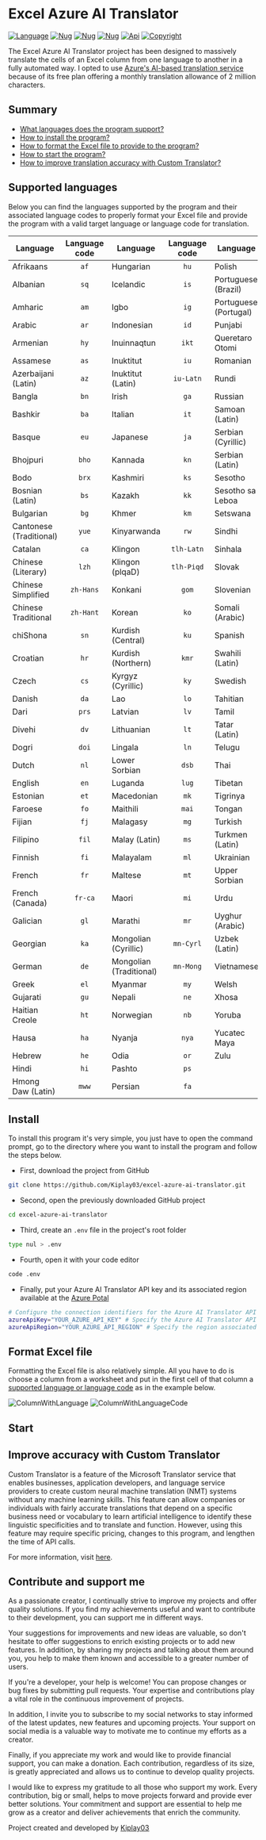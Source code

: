 # Excel Azure AI Translator

[![Language](https://img.shields.io/badge/.NET-8.0.101-Language?color=blue)](https://dotnet.microsoft.com)
[![Nug](https://img.shields.io/badge/EPPlus-7.0.9-Module)](https://www.nuget.org/packages/EPPlus/7.0.9)
[![Nug](https://img.shields.io/badge/Newtonsoft.Json-13.0.3-Module)](https://www.nuget.org/packages/Newtonsoft.Json/13.0.3)
[![Nug](https://img.shields.io/badge/DotNetEnv-3.0.0-Module)](https://www.nuget.org/packages/DotNetEnv/3.0.0)
[![Api](https://img.shields.io/badge/Azure%20AI%20Translator-3.0-Api?color=yellow)](https://learn.microsoft.com/fr-fr/azure/ai-services/translator/)
[![Copyright](https://img.shields.io/badge/Cr%C3%A9ateur-Kiplay03-Copyright?color=red)](https://githhub.com/Kiplay03)

The Excel Azure AI Translator project has been designed to massively translate the cells of an Excel column from one language to another in a fully automated way. I opted to use [Azure's AI-based translation service](https://azure.microsoft.com/en-us/products/ai-services/ai-translator) because of its free plan offering a monthly translation allowance of 2 million characters.

## Summary

- [What languages ​​does the program support?](#supportedLanguages)
- [How to install the program?](#install)
- [How to format the Excel file to provide to the program?](#formatExcelFile)
- [How to start the program?](#start)
- [How to improve translation accuracy with Custom Translator?](#improveAccuracyWithCustomTranslator)

## Supported languages <a name="supportedLanguages"></a>

Below you can find the languages ​​supported by the program and their associated language codes to properly format your Excel file and provide the program with a valid target language or language code for translation.

| Language                  | Language code | Language                  | Language code | Language                  | Language code |
|---------------------------|:-------------:|---------------------------|:-------------:|---------------------------|:-------------:|
| Afrikaans                 | `af`          | Hungarian                 | `hu`          | Polish                    | `pl`          |
| Albanian                  | `sq`          | Icelandic                 | `is`          | Portuguese (Brazil)		| `pt`          |
| Amharic                   | `am`          | Igbo                      | `ig`          | Portuguese (Portugal)		| `pt-pt`       |
| Arabic                    | `ar`          | Indonesian                | `id`          | Punjabi                   | `pa`          |
| Armenian                  | `hy`          | Inuinnaqtun               | `ikt`         | Queretaro Otomi			| `otq`         |
| Assamese                  | `as`          | Inuktitut                 | `iu`          | Romanian                  | `ro`          |
| Azerbaijani (Latin)       | `az`          | Inuktitut (Latin)         | `iu-Latn`     | Rundi                     | `run`         |
| Bangla                    | `bn`          | Irish                     | `ga`          | Russian                   | `ru`          |
| Bashkir                   | `ba`          | Italian                   | `it`          | Samoan (Latin)            | `sm`          |
| Basque                    | `eu`          | Japanese                  | `ja`          | Serbian (Cyrillic)        | `sr-Cyrl`     |
| Bhojpuri                  | `bho`         | Kannada                   | `kn`          | Serbian (Latin)           | `sr-Latn`     |
| Bodo                      | `brx`         | Kashmiri                  | `ks`          | Sesotho                   | `st`          |
| Bosnian (Latin)           | `bs`          | Kazakh                    | `kk`          | Sesotho sa Leboa          | `nso`         |
| Bulgarian                 | `bg`          | Khmer                     | `km`          | Setswana                  | `tn`          |
| Cantonese (Traditional)   | `yue`         | Kinyarwanda               | `rw`          | Sindhi                    | `sd`          |
| Catalan                   | `ca`          | Klingon                   | `tlh-Latn`    | Sinhala                   | `si`          |
| Chinese (Literary)        | `lzh`         | Klingon (plqaD)           | `tlh-Piqd`    | Slovak                    | `sk`          |
| Chinese Simplified        | `zh-Hans`     | Konkani                   | `gom`         | Slovenian                 | `sl`          |
| Chinese Traditional       | `zh-Hant`     | Korean                    | `ko`          | Somali (Arabic)           | `so`          |
| chiShona                  | `sn`          | Kurdish (Central)         | `ku`          | Spanish                   | `es`          |
| Croatian                  | `hr`          | Kurdish (Northern)        | `kmr`         | Swahili (Latin)           | `sw`          |
| Czech                     | `cs`          | Kyrgyz (Cyrillic)         | `ky`          | Swedish                   | `sv`          |
| Danish                    | `da`          | Lao                       | `lo`          | Tahitian                  | `ty`          |
| Dari                      | `prs`         | Latvian                   | `lv`          | Tamil                     | `ta`          |
| Divehi                    | `dv`          | Lithuanian                | `lt`          | Tatar (Latin)             | `tt`          |
| Dogri                     | `doi`         | Lingala                   | `ln`          | Telugu                    | `te`          |
| Dutch                     | `nl`          | Lower Sorbian             | `dsb`         | Thai                      | `th`          |
| English                   | `en`          | Luganda                   | `lug`         | Tibetan                   | `bo`          |
| Estonian                  | `et`          | Macedonian                | `mk`          | Tigrinya                  | `ti`          |
| Faroese                   | `fo`          | Maithili                  | `mai`         | Tongan                    | `to`          |
| Fijian                    | `fj`          | Malagasy                  | `mg`          | Turkish                   | `tr`          |
| Filipino                  | `fil`         | Malay (Latin)             | `ms`          | Turkmen (Latin)           | `tk`          |
| Finnish                   | `fi`          | Malayalam                 | `ml`          | Ukrainian                 | `uk`          |
| French                    | `fr`          | Maltese                   | `mt`          | Upper Sorbian             | `hsb`         |
| French (Canada)           | `fr-ca`       | Maori                     | `mi`          | Urdu                      | `ur`          |
| Galician                  | `gl`          | Marathi                   | `mr`          | Uyghur (Arabic)           | `ug`          |
| Georgian                  | `ka`          | Mongolian (Cyrillic)      | `mn-Cyrl`     | Uzbek (Latin)             | `uz`          |
| German                    | `de`          | Mongolian (Traditional)   | `mn-Mong`     | Vietnamese                | `vi`          |
| Greek                     | `el`          | Myanmar                   | `my`          | Welsh                     | `cy`          |
| Gujarati                  | `gu`          | Nepali                    | `ne`          | Xhosa                     | `xh`          |
| Haitian Creole            | `ht`          | Norwegian                 | `nb`          | Yoruba                    | `yo`          |
| Hausa                     | `ha`          | Nyanja                    | `nya`         | Yucatec Maya              | `yua`         |
| Hebrew                    | `he`          | Odia                      | `or`          | Zulu                      | `zu`          |
| Hindi                     | `hi`          | Pashto                    | `ps`          |                           |               |
| Hmong Daw (Latin)         | `mww`         | Persian                   | `fa`          |                           |               |

## Install <a name="install"></a>

To install this program it's very simple, you just have to open the command prompt, go to the directory where you want to install the program and follow the steps below. 

- First, download the project from GitHub

```bash
git clone https://github.com/Kiplay03/excel-azure-ai-translator.git
```

- Second, open the previously downloaded GitHub project

```bash
cd excel-azure-ai-translator
```

- Third, create an `.env` file in the project's root folder

```bash
type nul > .env
```

- Fourth, open it with your code editor

```bash
code .env
```

- Finally, put your Azure AI Translator API key and its associated region available at the [Azure Potal](https://portal.azure.com)

```bash
# Configure the connection identifiers for the Azure AI Translator API available at https://portal.azure.com
azureApiKey="YOUR_AZURE_API_KEY" # Specify the Azure AI Translator API key to be used
azureApiRegion="YOUR_AZURE_API_REGION" # Specify the region associated with the previously provided Azure AI Translator API key
```

## Format Excel file <a name="formatExcelFile"></a>

Formatting the Excel file is also relatively simple. All you have to do is choose a column from a worksheet and put in the first cell of that column a [supported language or language code](#supportedLanguages) as in the example below.

![ColumnWithLanguage](https://i.postimg.cc/SNc4c693/Column-With-Language.png)
![ColumnWithLanguageCode](https://i.postimg.cc/2SmDG1F6/Column-With-Language-Code.png)

## Start <a name="start"></a>
 
## Improve accuracy with Custom Translator <a name="improveAccuracyWithCustomTranslator"></a>

Custom Translator is a feature of the Microsoft Translator service that enables businesses, application developers, and language service providers to create custom neural machine translation (NMT) systems without any machine learning skills. This feature can allow companies or individuals with fairly accurate translations that depend on a specific business need or vocabulary to learn artificial intelligence to identify these linguistic specificities and to translate and function. However, using this feature may require specific pricing, changes to this program, and lengthen the time of API calls. 

For more information, visit [here](https://learn.microsoft.com/fr-fr/azure/ai-services/translator/custom-translator/overview).

## Contribute and support me

As a passionate creator, I continually strive to improve my projects and offer quality solutions. If you find my achievements useful and want to contribute to their development, you can support me in different ways.

Your suggestions for improvements and new ideas are valuable, so don't hesitate to offer suggestions to enrich existing projects or to add new features. In addition, by sharing my projects and talking about them around you, you help to make them known and accessible to a greater number of users.

If you're a developer, your help is welcome! You can propose changes or bug fixes by submitting pull requests. Your expertise and contributions play a vital role in the continuous improvement of projects.

In addition, I invite you to subscribe to my social networks to stay informed of the latest updates, new features and upcoming projects. Your support on social media is a valuable way to motivate me to continue my efforts as a creator.

Finally, if you appreciate my work and would like to provide financial support, you can make a donation. Each contribution, regardless of its size, is greatly appreciated and allows us to continue to develop quality projects.

I would like to express my gratitude to all those who support my work. Every contribution, big or small, helps to move projects forward and provide ever better solutions. Your commitment and support are essential to help me grow as a creator and deliver achievements that enrich the community.

Project created and developed by [Kiplay03](https://github.com/Kiplay03)